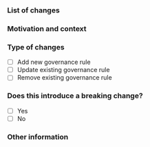 <!-- markdownlint-disable -->
<!--- Please always add a PR description as if nobody knows anything about the context these changes come from. -->
<!--- Even if we are all from our internal team, we may not be on the same page. -->
<!--- Write this PR as you were contributing to a public OSS project, where nobody knows you and you have to earn their trust. -->
<!--- This will improve our projects in the long run! Thanks. -->

### List of changes

<!--- Describe your changes in detail -->

### Motivation and context

<!--- Why is this change required? What problem does it solve? -->

### Type of changes

- [ ] Add new governance rule
- [ ] Update existing governance rule
- [ ] Remove existing governance rule

### Does this introduce a breaking change?

- [ ] Yes
- [ ] No

### Other information

<!-- Any other information that is important to this PR such as screenshots of how the component looks before and after the change. -->